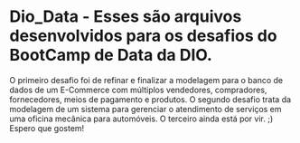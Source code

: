 # Dio_Data - Esses são arquivos desenvolvidos para os desafios do BootCamp de Data da DIO. 
O primeiro desafio foi de refinar e finalizar a modelagem para o banco de dados de um E-Commerce com múltiplos vendedores, compradores, fornecedores, meios de pagamento e produtos.
O segundo desafio trata da modelagem de um sistema para gerenciar o atendimento de serviços em uma oficina mecânica para automóveis.
O terceiro ainda está por vir. ;)
Espero que gostem!

